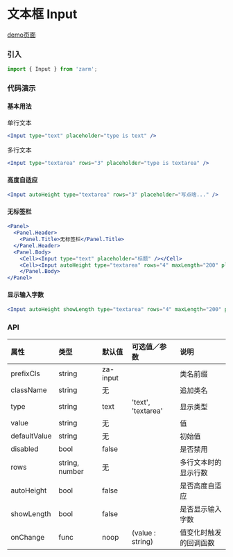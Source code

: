 # 文本框 Input

[demo页面](https://zhongantecheng.github.io/zarm/#/input)

### 引入

```js
import { Input } from 'zarm';
```

### 代码演示

#### 基本用法

单行文本

```jsx
<Input type="text" placeholder="type is text" />
```

多行文本

```jsx
<Input type="textarea" rows="3" placeholder="type is textarea" />
```

#### 高度自适应

```jsx
<Input autoHeight type="textarea" rows="3" placeholder="写点啥..." />
```

#### 无标签栏

```jsx
<Panel>
  <Panel.Header>
    <Panel.Title>无标签栏</Panel.Title>
  </Panel.Header>
  <Panel.Body>
    <Cell><Input type="text" placeholder="标题" /></Cell>
    <Cell><Input autoHeight type="textarea" rows="4" maxLength="200" placeholder="摘要" /></Cell>
	</Panel.Body>
</Panel>
```

#### 显示输入字数

```jsx
<Input autoHeight showLength type="textarea" rows="4" maxLength="200" placeholder="摘要" />
```


### API

| 属性 | 类型 | 默认值 | 可选值／参数 | 说明 |
| :--- | :--- | :--- | :--- | :--- |
| prefixCls | string | za-input | | 类名前缀 |
| className | string | 无 | | 追加类名 |
| type | string | text | 'text', 'textarea' | 显示类型 |
| value | string | 无 | | 值 |
| defaultValue | string | 无 | | 初始值 |
| disabled | bool | false | | 是否禁用 |
| rows | string, number | 无 | | 多行文本时的显示行数 |
| autoHeight | bool | false | | 是否高度自适应 |
| showLength | bool | false | | 是否显示输入字数 |
| onChange | func | noop | \(value : string\) | 值变化时触发的回调函数 |




